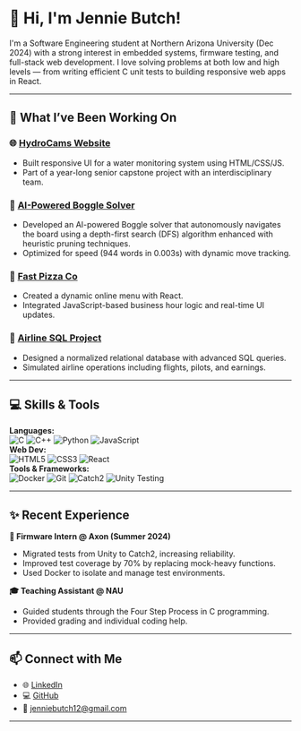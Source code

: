 # 👋 Hi, I'm Jennie Butch!

I'm a Software Engineering student at Northern Arizona University (Dec 2024) with a strong interest in embedded systems, firmware testing, and full-stack web development. I love solving problems at both low and high levels — from writing efficient C unit tests to building responsive web apps in React.

---

## 🔧 What I’ve Been Working On

### 🌐 [HydroCams Website](https://github.com/HydroCams-Team/HydroCams-Website)
- Built responsive UI for a water monitoring system using HTML/CSS/JS.
- Part of a year-long senior capstone project with an interdisciplinary team.

### 🧠 [AI-Powered Boggle Solver](https://github.com/JEN5812/Boggle_Project)
- Developed an AI-powered Boggle solver that autonomously navigates the board using a depth-first search (DFS) algorithm enhanced with heuristic pruning techniques. 
- Optimized for speed (944 words in 0.003s) with dynamic move tracking.

### 🍕 [Fast Pizza Co](https://github.com/JEN5812/Fast_Pizza_Co_Project)
- Created a dynamic online menu with React.
- Integrated JavaScript-based business hour logic and real-time UI updates.

### 🛫 [Airline SQL Project](https://github.com/JEN5812/Airline_Management)
- Designed a normalized relational database with advanced SQL queries.
- Simulated airline operations including flights, pilots, and earnings.

---

## 💻 Skills & Tools

**Languages:**  
![C](https://img.shields.io/badge/C-00599C?style=flat&logo=c) ![C++](https://img.shields.io/badge/C++-00599C?style=flat&logo=c%2B%2B) ![Python](https://img.shields.io/badge/Python-3776AB?style=flat&logo=python) ![JavaScript](https://img.shields.io/badge/JavaScript-F7DF1E?style=flat&logo=javascript)  
**Web Dev:**  
![HTML5](https://img.shields.io/badge/HTML5-E34F26?style=flat&logo=html5&logoColor=white) ![CSS3](https://img.shields.io/badge/CSS3-1572B6?style=flat&logo=css3&logoColor=white) ![React](https://img.shields.io/badge/React-20232A?style=flat&logo=react)  
**Tools & Frameworks:**  
![Docker](https://img.shields.io/badge/Docker-2496ED?style=flat&logo=docker&logoColor=white) ![Git](https://img.shields.io/badge/Git-F05032?style=flat&logo=git&logoColor=white) ![Catch2](https://img.shields.io/badge/Catch2-lightgrey?style=flat) ![Unity Testing](https://img.shields.io/badge/Unity%20Test%20Framework-lightgrey?style=flat)

---

## ✨ Recent Experience

**💼 Firmware Intern @ Axon (Summer 2024)**  
- Migrated tests from Unity to Catch2, increasing reliability.  
- Improved test coverage by 70% by replacing mock-heavy functions.  
- Used Docker to isolate and manage test environments.

**🎓 Teaching Assistant @ NAU**  
- Guided students through the Four Step Process in C programming.  
- Provided grading and individual coding help.

---

## 📫 Connect with Me

- 🌐 [LinkedIn](https://www.linkedin.com/in/jenniebutch/)
- 💻 [GitHub](https://github.com/JEN5812)
- 📧 jenniebutch12@gmail.com

---

